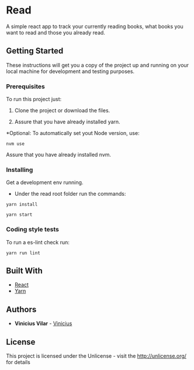 # Read

A simple react app to track your currently reading books, what books you want to read and those you already read.

## Getting Started

These instructions will get you a copy of the project up and running on your local machine for development and testing purposes.

### Prerequisites

To run this project just:

1. Clone the project or download the files.

2. Assure that you have already installed yarn.

*Optional: To automatically set yout Node version, use:
```
nvm use
```
  Assure that you have already installed nvm.

### Installing

Get a development env running.

- Under the read root folder run the commands:

```
yarn install
```

```
yarn start
```

### Coding style tests

To run a es-lint check run:

```
yarn run lint
```

## Built With

* [React](https://www.npmjs.com/package/create-react-app)
* [Yarn](https://yarnpkg.com/en/)

## Authors

* **Vinicius Vilar** - [Vinicius](https://github.com/ViniciusBVilar)

## License

This project is licensed under the Unlicense - visit the http://unlicense.org/ for details

